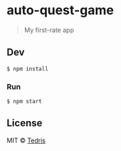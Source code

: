 # auto-quest-game

> My first-rate app


## Dev

```
$ npm install
```

### Run

```
$ npm start
```

## License

MIT © [Tedris](http://tedris.github.io)
